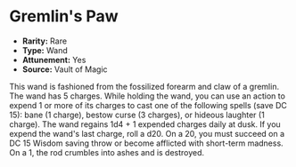 # Gremlin's Paw

- **Rarity:** Rare
- **Type:** Wand
- **Attunement:** Yes
- **Source:** Vault of Magic

This wand is fashioned from the fossilized forearm and claw of a gremlin. The wand has 5 charges. While holding the wand, you can use an action to expend 1 or more of its charges to cast one of the following spells (save DC 15): bane (1 charge), bestow curse (3 charges), or hideous laughter (1 charge). The wand regains 1d4 + 1 expended charges daily at dusk. If you expend the wand's last charge, roll a d20. On a 20, you must succeed on a DC 15 Wisdom saving throw or become afflicted with short-term madness. On a 1, the rod crumbles into ashes and is destroyed.
